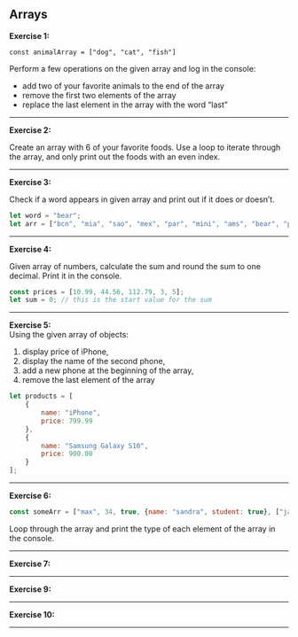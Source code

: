 ## Arrays

**Exercise 1:**  

`const animalArray = ["dog", "cat", "fish"]`

Perform a few operations on the given array and log in the console:
* add two of your favorite animals to the end of the array
* remove the first two elements of the array
* replace the last element in the array with the word “last”

---
**Exercise 2:**  

Create an array with 6 of your favorite foods. Use a loop to iterate through the array, and only print out the foods with an even index.

---
**Exercise 3:**  

Check if a word appears in given array and print out if it does or doesn’t.
``` javascript
let word = "bear";
let arr = ["bcn", "mia", "sao", "mex", "par", "mini", "ams", "bear", "paris", "lis", "mad"];
```
---
**Exercise 4:** 

Given array of numbers, calculate the sum and round the sum to one decimal. Print it in the console.  
``` javascript
const prices = [10.99, 44.56, 112.79, 3, 5];
let sum = 0; // this is the start value for the sum
```
---
**Exercise 5:**  
 Using the given array of objects:
1. display price of iPhone,
1. display the name of the second phone,
1. add a new phone at the beginning of the array,
1. remove the last element of the array

```javascript
let products = [
    {
        name: "iPhone",
        price: 799.99
    },
    {
        name: "Samsung Galaxy S10",
        price: 900.00
    }
];
```
---
**Exercise 6:** 
``` javascript
const someArr = ["max", 34, true, {name: "sandra", student: true}, ["javascript", "mongodb", "react"]];
```
Loop through the array and print the type of each element of the array in the console.

---
**Exercise 7:**  
 
---

**Exercise 9:**  
 
---
**Exercise 10:**  


---

